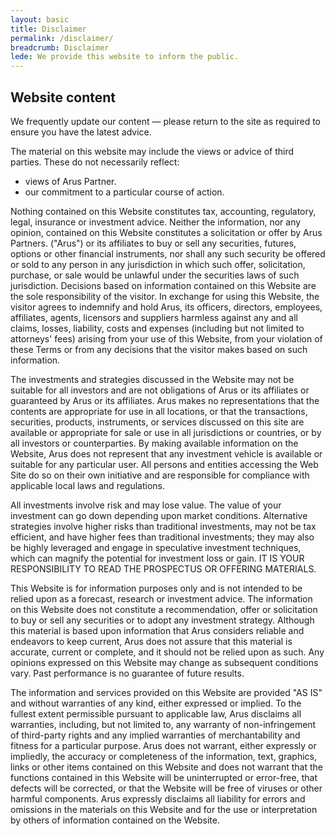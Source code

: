 ```yaml
---
layout: basic
title: Disclaimer
permalink: /disclaimer/
breadcrumb: Disclaimer
lede: We provide this website to inform the public.
---
```


## Website content
We frequently update our content — please return to the site as required to ensure you have the latest advice.

The material on this website may include the views or advice of third parties.  These do not necessarily reflect:

* views of Arus Partner.  
* our commitment to a particular course of action.

Nothing contained on this Website constitutes tax, accounting, regulatory, legal, insurance or investment advice. Neither the information, nor any opinion, contained on this Website constitutes a solicitation or offer by Arus Partners. ("Arus") or its affiliates to buy or sell any securities, futures, options or other financial instruments, nor shall any such security be offered or sold to any person in any jurisdiction in which such offer, solicitation, purchase, or sale would be unlawful under the securities laws of such jurisdiction. Decisions based on information contained on this Website are the sole responsibility of the visitor. In exchange for using this Website, the visitor agrees to indemnify and hold Arus, its officers, directors, employees, affiliates, agents, licensors and suppliers harmless against any and all claims, losses, liability, costs and expenses (including but not limited to attorneys' fees) arising from your use of this Website, from your violation of these Terms or from any decisions that the visitor makes based on such information.

The investments and strategies discussed in the Website may not be suitable for all investors and are not obligations of Arus or its affiliates or guaranteed by Arus or its affiliates. Arus makes no representations that the contents are appropriate for use in all locations, or that the transactions, securities, products, instruments, or services discussed on this site are available or appropriate for sale or use in all jurisdictions or countries, or by all investors or counterparties. By making available information on the Website, Arus does not represent that any investment vehicle is available or suitable for any particular user. All persons and entities accessing the Web Site do so on their own initiative and are responsible for compliance with applicable local laws and regulations.

All investments involve risk and may lose value. The value of your investment can go down depending upon market conditions. Alternative strategies involve higher risks than traditional investments, may not be tax efficient, and have higher fees than traditional investments; they may also be highly leveraged and engage in speculative investment techniques, which can magnify the potential for investment loss or gain. IT IS YOUR RESPONSIBILITY TO READ THE PROSPECTUS OR OFFERING MATERIALS.

This Website is for information purposes only and is not intended to be relied upon as a forecast, research or investment advice. The information on this Website does not constitute a recommendation, offer or solicitation to buy or sell any securities or to adopt any investment strategy. Although this material is based upon information that Arus considers reliable and endeavors to keep current, Arus does not assure that this material is accurate, current or complete, and it should not be relied upon as such. Any opinions expressed on this Website may change as subsequent conditions vary. Past performance is no guarantee of future results.

The information and services provided on this Website are provided "AS IS" and without warranties of any kind, either expressed or implied. To the fullest extent permissible pursuant to applicable law, Arus disclaims all warranties, including, but not limited to, any warranty of non-infringement of third-party rights and any implied warranties of merchantability and fitness for a particular purpose. Arus does not warrant, either expressly or impliedly, the accuracy or completeness of the information, text, graphics, links or other items contained on this Website and does not warrant that the functions contained in this Website will be uninterrupted or error-free, that defects will be corrected, or that the Website will be free of viruses or other harmful components. Arus expressly disclaims all liability for errors and omissions in the materials on this Website and for the use or interpretation by others of information contained on the Website.

